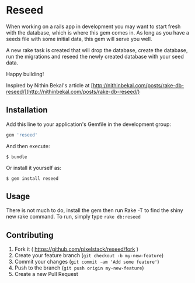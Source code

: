 # Reseed

When working on a rails app in development you may want to start fresh
with the database, which is where this gem comes in.
As long as you have a seeds file with some initial data, this gem will
serve you well.

A new rake task is created that will drop the database, create the
database, run the migrations and reseed the newly created database with
your seed data.

Happy building!

Inspired by Nithin Bekal's article at
[http://nithinbekal.com/posts/rake-db-reseed/](http://nithinbekal.com/posts/rake-db-reseed/)

## Installation

Add this line to your application's Gemfile in the development group:

```ruby
gem 'reseed'
```

And then execute:

    $ bundle

Or install it yourself as:

    $ gem install reseed

## Usage

There is not much to do, install the gem then run Rake -T to find the
shiny new rake command.
To run, simply type ```rake db:reseed```

## Contributing

1. Fork it ( https://github.com/pixelstack/reseed/fork )
2. Create your feature branch (`git checkout -b my-new-feature`)
3. Commit your changes (`git commit -am 'Add some feature'`)
4. Push to the branch (`git push origin my-new-feature`)
5. Create a new Pull Request
